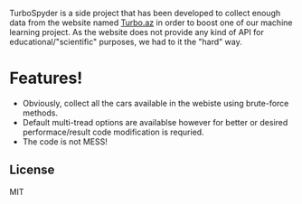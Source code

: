   TurboSpyder is a side project that has been developed to collect enough data from the website named [Turbo.az](https://turbo.az/) in order to boost one of our machine learning project. As the website does not provide any kind of API for educational/"scientific" purposes, we had to it the "hard" way.


# Features!

  - Obviously, collect all the cars available in the webiste using brute-force methods.
  - Default multi-tread options are availablse however for better or desired performace/result code modification is requried.
  - The code is not MESS! 


License
----

MIT